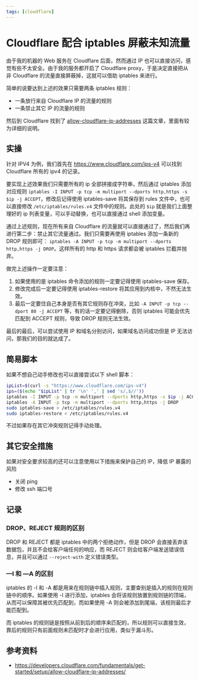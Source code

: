 ```yaml
---
tags: [cloudflare]
---
```


# Cloudflare 配合 iptables 屏蔽未知流量

由于我的机器的 Web 服务在 Cloudflare 后面，然而通过 IP 也可以直接访问，感觉有些不太安全。由于我的服务都开启了 Cloudflare proxy，于是决定直接把从非 Cloudflare 的流量直接屏蔽掉，这就可以借助 iptables 来进行。

简单的说要达到上述的效果只需要两条 iptables 规则：

-   一条放行来自 Cloudflare IP 的流量的规则
-   一条禁止其它 IP 的流量的规则

然后到 Cloudflare 找到了 [allow-cloudflare-ip-addresses](https://developers.cloudflare.com/fundamentals/get-started/setup/allow-cloudflare-ip-addresses/) 这篇文章，里面有较为详细的说明。

## 实操

针对 IPV4 为例，我们首先在 https://www.cloudflare.com/ips-v4 可以找到 Cloudflare 所有的 ipv4 的记录。

要实现上述效果我们只需要所有的 ip 全部拼接成字符串，然后通过 iptables 添加对应规则 `iptables -I INPUT -p tcp -m multiport --dports http,https -s $ip -j ACCEPT`，修改后记得使用 iptables-save 将其保存到 rules 文件中，也可以直接修改 `/etc/iptables/rules.v4` 文件中的规则。此处的 `$ip` 就是我们上面整理好的 ip 列表变量，可以手动替换，也可以直接通过 shell 添加变量。

通过上述规则，现在所有来自 Cloudflare 的流量就可以直接通过了，然后我们再进行第二步：禁止其它流量通过。我们只需要再使用 iptables 添加一条新的 DROP 规则即可： `iptables -A INPUT -p tcp -m multiport --dports http,https -j DROP`。这样所有的 http 和 https 请求都会被 iptables 拦截并抛弃。

做完上述操作一定要注意：

1. 如果使用的是 iptables 命令添加的规则一定要记得使用 iptables-save 保存。
2. 修改完成后一定要记得使用 iptables-restore 将其应用到内核中，不然无法生效。
3. 最后一定要住自己本身是否有其它规则存在冲突，比如 `-A INPUT -p tcp --dport 80 -j ACCEPT` 等，有的话一定要记得删除，否则 iptables 可能会优先匹配到 ACCEPT 规则，导致 DROP 规则无法生效。

最后的最后，可以尝试使用 IP 和域名分别访问，如果域名访问成功但是 IP 无法访问，那我们的目的就达成了。

## 简易脚本

如果不想自己动手修改也可以直接尝试以下 shell 脚本：

```bash
ipList=$(curl -s "https://www.cloudflare.com/ips-v4")
ips=($(echo "$ipList" | tr '\n' ',' | sed 's/,$//'))
iptables -I INPUT -p tcp -m multiport --dports http,https -s $ip -j ACCEPT
iptables -A INPUT -p tcp -m multiport --dports http,https -j DROP
sudo iptables-save > /etc/iptables/rules.v4
sudo iptables-restore < /etc/iptables/rules.v4
```

不过如果存在其它冲突规则记得手动处理。

## 其它安全措施

如果对安全要求较高的还可以注意使用以下措施来保护自己的 IP，降低 IP 暴露的风险

-   关闭 ping
-   修改 ssh 端口号

## 记录

### DROP、REJECT 规则的区别

DROP 和 REJECT 都是 iptables 中的两个拒绝动作，但是 DROP 会直接丢弃该数据包，并且不会给客户端任何的响应，而 REJECT 则会给客户端发送错误信息，并且可以通过 `--reject-with` 定义错误类型。

### —I 和 —A 的区别

iptables 的 -I 和 -A 都是用来在规则链中插入规则，主要查别是插入的规则在规则链中的顺序。如果使用 -I 进行添加，iptables 会将该规则放置到规则链的顶端，从而可以保障其被优先匹配到，而如果使用 -A 则会被添加到尾端，该规则最后才能匹配到。

而 iptables 的规则链是按照从前到后的顺序来匹配的，所以规则可以直接生效，靠后的规则只有前面规则未匹配时才会进行应用，类似于漏斗形。

## 参考资料

-   https://developers.cloudflare.com/fundamentals/get-started/setup/allow-cloudflare-ip-addresses/
